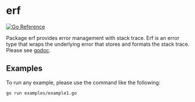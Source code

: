 # erf

[![Go Reference](https://pkg.go.dev/badge/github.com/goinsane/erf.svg)](https://pkg.go.dev/github.com/goinsane/erf)

Package erf provides error management with stack trace.
Erf is an error type that wraps the underlying error that stores and formats the stack trace.
Please see [godoc](https://pkg.go.dev/github.com/goinsane/erf).

## Examples

To run any example, please use the command like the following:

    go run examples/example1.go

